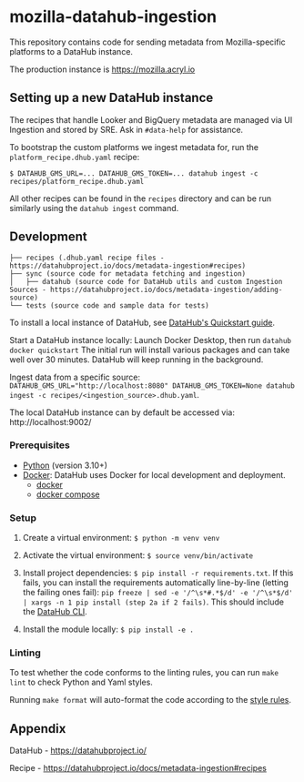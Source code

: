 # mozilla-datahub-ingestion

This repository contains code for sending metadata from Mozilla-specific platforms to a DataHub instance.

The production instance is https://mozilla.acryl.io 

## Setting up a new DataHub instance

The recipes that handle Looker and BigQuery metadata are managed via UI Ingestion and stored by SRE. Ask in 
`#data-help` for assistance.

To bootstrap the custom platforms we ingest metadata for, run the `platform_recipe.dhub.yaml` recipe:

`$ DATAHUB_GMS_URL=... DATAHUB_GMS_TOKEN=... datahub ingest -c recipes/platform_recipe.dhub.yaml`

All other recipes can be found in the `recipes` directory and can be run similarly using the `datahub ingest` command.

## Development

```
├── recipes (.dhub.yaml recipe files - https://datahubproject.io/docs/metadata-ingestion#recipes)
├── sync (source code for metadata fetching and ingestion)
│   ├── datahub (source code for DataHub utils and custom Ingestion Sources - https://datahubproject.io/docs/metadata-ingestion/adding-source)
└── tests (source code and sample data for tests)
```

To install a local instance of DataHub, see [DataHub's Quickstart guide](https://datahubproject.io/docs/quickstart/).

Start a DataHub instance locally: Launch Docker Desktop, then run `datahub docker quickstart`
The initial run will install various packages and can take well over 30 minutes. DataHub will keep running in the background.

Ingest data from a specific source: `DATAHUB_GMS_URL="http://localhost:8080" DATAHUB_GMS_TOKEN=None datahub ingest -c recipes/<ingestion_source>.dhub.yaml`.

The local DataHub instance can by default be accessed via: http://localhost:9002/

### Prerequisites 

- [Python](https://www.python.org/) (version 3.10+)
- [Docker](https://www.docker.com/): DataHub uses Docker for local development and
  deployment.
    - [docker](https://docs.docker.com/engine/installation/#supported-platforms)
    - [docker compose](https://docs.docker.com/compose/install/)


### Setup
1. Create a virtual environment: `$ python -m venv venv`

2. Activate the virtual environment: `$ source venv/bin/activate`

3. Install project dependencies: `$ pip install -r requirements.txt`. If this fails, you can install the requirements automatically line-by-line (letting the failing ones fail): `pip freeze | sed -e '/^\s*#.*$/d' -e '/^\s*$/d' | xargs -n 1 pip install (step 2a if 2 fails)`. This should include the [DataHub CLI](https://datahubproject.io/docs/quickstart/).

4. Install the module locally: `$ pip install -e .`


### Linting

To test whether the code conforms to the linting rules, you can
run `make lint` to check Python and Yaml styles.

Running `make format` will auto-format the code according to the
[style rules](https://black.readthedocs.io/en/stable/the_black_code_style/current_style.html).

## Appendix 
DataHub - https://datahubproject.io/

Recipe - https://datahubproject.io/docs/metadata-ingestion#recipes
